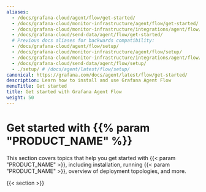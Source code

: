 ```yaml
---
aliases:
  - /docs/grafana-cloud/agent/flow/get-started/
  - /docs/grafana-cloud/monitor-infrastructure/agent/flow/get-started/
  - /docs/grafana-cloud/monitor-infrastructure/integrations/agent/flow/get-started/
  - /docs/grafana-cloud/send-data/agent/flow/get-started/
  # Previous docs aliases for backwards compatibility:
  - /docs/grafana-cloud/agent/flow/setup/
  - /docs/grafana-cloud/monitor-infrastructure/agent/flow/setup/
  - /docs/grafana-cloud/monitor-infrastructure/integrations/agent/flow/setup/
  - /docs/grafana-cloud/send-data/agent/flow/setup/
  - ./setup/ # /docs/agent/latest/flow/setup/
canonical: https://grafana.com/docs/agent/latest/flow/get-started/
description: Learn how to install and use Grafana Agent Flow
menuTitle: Get started
title: Get started with Grafana Agent Flow
weight: 50
---
```


# Get started with {{% param "PRODUCT_NAME" %}}

This section covers topics that help you get started with {{< param "PRODUCT_NAME" >}},
including installation, running {{< param "PRODUCT_NAME" >}}, overview of deployment topologies, and more.

{{< section >}}
